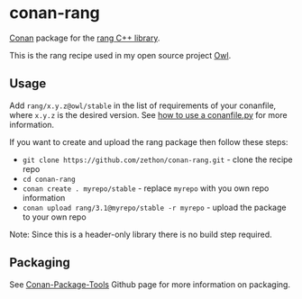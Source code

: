 # conan-rang

[Conan](https://bintray.com/zethon/owl/rang%3Aowl) package for the [rang C++ library](https://github.com/agauniyal/rang).

This is the rang recipe used in my open source project [Owl](https://github.com/zethon/owl). 

## Usage

Add `rang/x.y.z@owl/stable` in the list of requirements of your conanfile, where `x.y.z` is the desired version. See [how to use a conanfile.py](http://docs.conan.io/en/latest/mastering/conanfile_py.html) for more information.

If you want to create and upload the rang package then follow these steps:

* `git clone https://github.com/zethon/conan-rang.git` - clone the recipe repo
* `cd conan-rang` 
* `conan create . myrepo/stable` - replace `myrepo` with you own repo information
* `conan upload rang/3.1@myrepo/stable -r myrepo` - upload the package to your own repo

Note: Since this is a header-only library there is no build step required.

## Packaging

See [Conan-Package-Tools](https://github.com/conan-io/conan-package-tools) Github page for more information on packaging.

